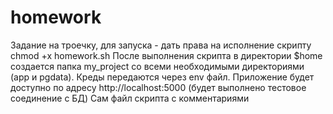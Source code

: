 # homework
Задание на троечку, для запуска - дать права на исполнение скрипту chmod +x homework.sh
После выполнения скрипта в директории $home создается папка my_project со всеми необходимыми директориями (app и pgdata). Креды передаются через env файл.
Приложение будет доступно по адресу http://localhost:5000 (будет выполнено тестовое соединение с БД)
Сам файл скрипта с комментариями

